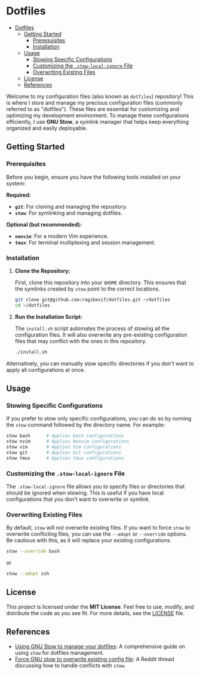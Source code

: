 # Dotfiles

<!--toc:start-->

- [Dotfiles](#dotfiles)
  - [Getting Started](#getting-started)
    - [Prerequisites](#prerequisites)
    - [Installation](#installation)
  - [Usage](#usage)
    - [Stowing Specific Configurations](#stowing-specific-configurations)
    - [Customizing the `.stow-local-ignore` File](#customizing-the-stow-local-ignore-file)
    - [Overwriting Existing Files](#overwriting-existing-files)
  - [License](#license)
  - [References](#references)
  <!--toc:end-->

Welcome to my configuration files (also known as `dotfiles`) repository! This is where I store and manage my precious configuration files (commonly referred to as "dotfiles"). These files are essential for customizing and optimizing my development environment. To manage these configurations efficiently, I use **GNU Stow**, a symlink manager that helps keep everything organized and easily deployable.

## Getting Started

### Prerequisites

Before you begin, ensure you have the following tools installed on your system:

**Required:**

- **`git`**: For cloning and managing the repository.
- **`stow`**: For symlinking and managing dotfiles.

**Optional (but recommended):**

- **`neovim`**: For a modern Vim experience.
- **`tmux`**: For terminal multiplexing and session management.

### Installation

1. **Clone the Repository:**

   First, clone this repository into your `$HOME` directory. This ensures that the symlinks created by `stow` point to the correct locations.

   ```sh
   git clone git@github.com:ragibasif/dotfiles.git ~/dotfiles
   cd ~/dotfiles
   ```

2. **Run the Installation Script:**

   The `install.sh` script automates the process of stowing all the configuration files. It will also overwrite any pre-existing configuration files that may conflict with the ones in this repository.

   ```sh
   ./install.sh
   ```

Alternatively, you can manually stow specific directories if you don't want to apply all configurations at once.

## Usage

### Stowing Specific Configurations

If you prefer to stow only specific configurations, you can do so by running the `stow` command followed by the directory name. For example:

```sh
stow bash      # Applies bash configurations
stow nvim      # Applies Neovim configurations
stow vim       # Applies Vim configurations
stow git       # Applies Git configurations
stow tmux      # Applies tmux configurations
```

### Customizing the `.stow-local-ignore` File

The `.stow-local-ignore` file allows you to specify files or directories that should be ignored when stowing. This is useful if you have local configurations that you don't want to overwrite or symlink.

### Overwriting Existing Files

By default, `stow` will not overwrite existing files. If you want to force `stow` to overwrite conflicting files, you can use the `--adopt` or `--override` options. Be cautious with this, as it will replace your existing configurations.

```sh
stow --override bash
```

or

```sh
stow --adopt zsh
```

## License

This project is licensed under the **MIT License**. Feel free to use, modify, and distribute the code as you see fit. For more details, see the [LICENSE](LICENSE) file.

## References

- [Using GNU Stow to manage your dotfiles](https://brandon.invergo.net/news/2012-05-26-using-gnu-stow-to-manage-your-dotfiles.html): A comprehensive guide on using `stow` for dotfiles management.
- [Force GNU stow to overwrite existing config file](https://www.reddit.com/r/linux4noobs/comments/b5ig2h/is_there_any_way_to_force_gnu_stow_to_overwrite/): A Reddit thread discussing how to handle conflicts with `stow`.
